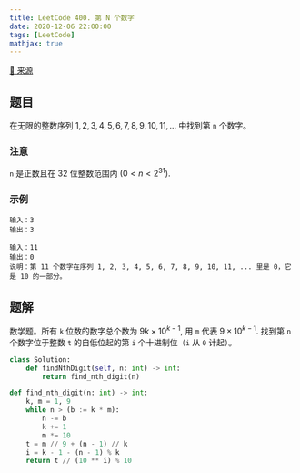 ```yaml
---
title: LeetCode 400. 第 N 个数字
date: 2020-12-06 22:00:00
tags: [LeetCode]
mathjax: true
---
```


[:link: 来源](https://leetcode-cn.com/problems/nth-digit/)

## 题目

在无限的整数序列 $1, 2, 3, 4, 5, 6, 7, 8, 9, 10, 11, \dots$ 中找到第 `n` 个数字。

### 注意

`n` 是正数且在 32 位整数范围内 ($0 < n < 2^{31}$).

### 示例

```raw
输入：3
输出：3
```

```raw
输入：11
输出：0
说明：第 11 个数字在序列 1, 2, 3, 4, 5, 6, 7, 8, 9, 10, 11, ... 里是 0，它是 10 的一部分。
```

<!-- more -->

## 题解

数学题。所有 `k` 位数的数字总个数为 $9k\times{10}^{k-1}$, 用 `m` 代表 $9\times{10}^{k-1}$. 找到第 `n` 个数字位于整数 `t` 的自低位起的第 `i` 个十进制位（`i` 从 `0` 计起）。

```python
class Solution:
    def findNthDigit(self, n: int) -> int:
        return find_nth_digit(n)

def find_nth_digit(n: int) -> int:
    k, m = 1, 9
    while n > (b := k * m):
        n -= b
        k += 1
        m *= 10
    t = m // 9 + (n - 1) // k
    i = k - 1 - (n - 1) % k
    return t // (10 ** i) % 10
```
